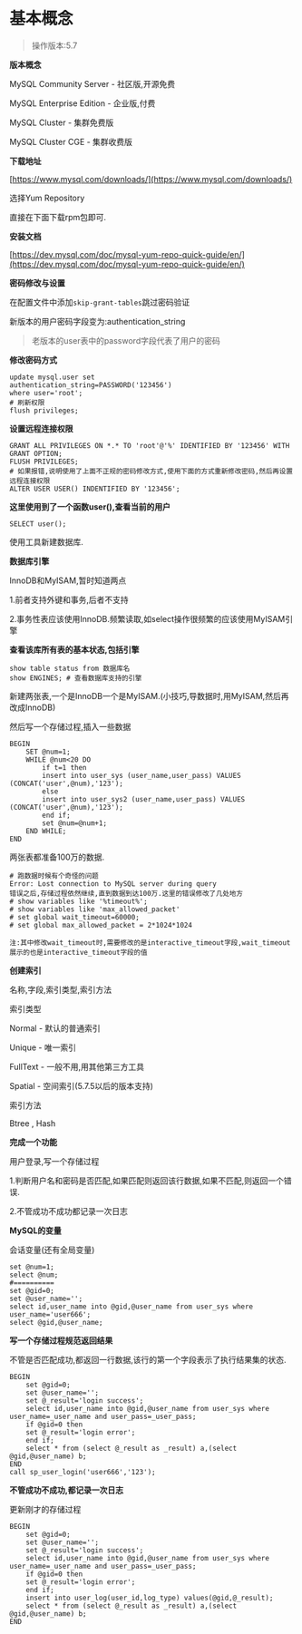 # 基本概念

> 操作版本:5.7

**版本概念**

MySQL Community Server - 社区版,开源免费

MySQL Enterprise Edition - 企业版,付费

MySQL Cluster - 集群免费版

MySQL Cluster CGE - 集群收费版

**下载地址**

[https://www.mysql.com/downloads/](https://www.mysql.com/downloads/)

选择Yum Repository

直接在下面下载rpm包即可.

**安装文档**

[https://dev.mysql.com/doc/mysql-yum-repo-quick-guide/en/](https://dev.mysql.com/doc/mysql-yum-repo-quick-guide/en/)

**密码修改与设置**

在配置文件中添加`skip-grant-tables`跳过密码验证

新版本的用户密码字段变为:authentication\_string

> 老版本的user表中的password字段代表了用户的密码

**修改密码方式**

```
update mysql.user set
authentication_string=PASSWORD('123456')
where user='root';
# 刷新权限
flush privileges;
```

**设置远程连接权限**

```
GRANT ALL PRIVILEGES ON *.* TO 'root'@'%' IDENTIFIED BY '123456' WITH GRANT OPTION;
FLUSH PRIVILEGES;
# 如果报错,说明使用了上面不正规的密码修改方式,使用下面的方式重新修改密码,然后再设置远程连接权限
ALTER USER USER() INDENTIFIED BY '123456';
```

**这里使用到了一个函数user\(\),查看当前的用户**

```
SELECT user();
```

使用工具新建数据库.

**数据库引擎**

InnoDB和MyISAM,暂时知道两点

1.前者支持外键和事务,后者不支持

2.事务性表应该使用InnoDB.频繁读取,如select操作很频繁的应该使用MyISAM引擎

**查看该库所有表的基本状态,包括引擎**

```
show table status from 数据库名
show ENGINES; # 查看数据库支持的引擎
```

新建两张表,一个是InnoDB一个是MyISAM.\(小技巧,导数据时,用MyISAM,然后再改成InnoDB\)

然后写一个存储过程,插入一些数据

```
BEGIN
    SET @num=1;
    WHILE @num<20 DO
        if t=1 then
        insert into user_sys (user_name,user_pass) VALUES (CONCAT('user',@num),'123');
        else
        insert into user_sys2 (user_name,user_pass) VALUES (CONCAT('user',@num),'123');
        end if;
        set @num=@num+1;
    END WHILE;
END
```

两张表都准备100万的数据.

```
# 跑数据时候有个奇怪的问题
Error: Lost connection to MySQL server during query
错误之后,存储过程依然继续,直到数据到达100万.这里的错误修改了几处地方
# show variables like '%timeout%';
# show variables like 'max_allowed_packet'
# set global wait_timeout=60000;
# set global max_allowed_packet = 2*1024*1024

注:其中修改wait_timeout时,需要修改的是interactive_timeout字段,wait_timeout展示的也是interactive_timeout字段的值
```

**创建索引**

名称,字段,索引类型,索引方法

索引类型

Normal - 默认的普通索引

Unique - 唯一索引

FullText - 一般不用,用其他第三方工具

Spatial - 空间索引\(5.7.5以后的版本支持\)

索引方法

Btree , Hash

**完成一个功能**

用户登录,写一个存储过程

1.判断用户名和密码是否匹配,如果匹配则返回该行数据,如果不匹配,则返回一个错误.

2.不管成功不成功都记录一次日志

**MySQL的变量**

会话变量\(还有全局变量\)

```
set @num=1;
select @num;
#==========
set @gid=0;
set @user_name='';
select id,user_name into @gid,@user_name from user_sys where user_name='user666';
select @gid,@user_name;
```

**写一个存储过程规范返回结果**

不管是否匹配成功,都返回一行数据,该行的第一个字段表示了执行结果集的状态.

```
BEGIN
    set @gid=0;
    set @user_name='';
    set @_result='login success';
    select id,user_name into @gid,@user_name from user_sys where user_name=_user_name and user_pass=_user_pass;
    if @gid=0 then
    set @_result='login error';
    end if;
    select * from (select @_result as _result) a,(select @gid,@user_name) b;
END
call sp_user_login('user666','123');
```

**不管成功不成功,都记录一次日志**

更新刚才的存储过程

```
BEGIN
    set @gid=0;
    set @user_name='';
    set @_result='login success';
    select id,user_name into @gid,@user_name from user_sys where user_name=_user_name and user_pass=_user_pass;
    if @gid=0 then
	set @_result='login error';
    end if;
    insert into user_log(user_id,log_type) values(@gid,@_result);
    select * from (select @_result as _result) a,(select @gid,@user_name) b;
END
```






